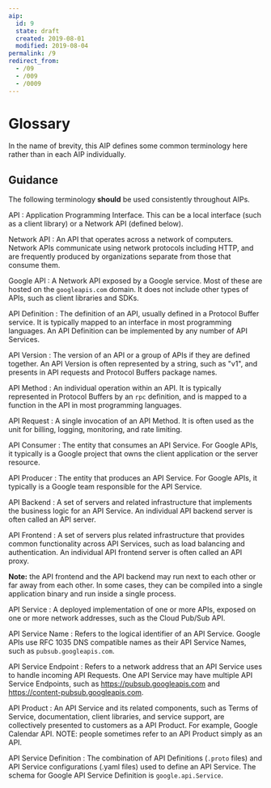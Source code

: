 ```yaml
---
aip:
  id: 9
  state: draft
  created: 2019-08-01
  modified: 2019-08-04
permalink: /9
redirect_from:
  - /09
  - /009
  - /0009
---
```


# Glossary

In the name of brevity, this AIP defines some common terminology here rather
than in each AIP individually.

## Guidance

The following terminology **should** be used consistently throughout AIPs.

API
: Application Programming Interface. This can be a local interface (such as a
  client library) or a Network API (defined below).

Network API
: An API that operates across a network of computers. Network APIs communicate
  using network protocols including HTTP, and are frequently produced by
  organizations separate from those that consume them.

Google API
: A Network API exposed by a Google service. Most of these are hosted on the
  `googleapis.com` domain. It does not include other types of APIs, such as client
  libraries and SDKs.

API Definition
: The definition of an API, usually defined in a Protocol Buffer service. It is
  typically mapped to an interface in most programming languages. An API
  Definition can be implemented by any number of API Services.

API Version
: The version of an API or a group of APIs if they are defined together. An API
  Version is often represented by a string, such as "v1", and presents in API
  requests and Protocol Buffers package names.

API Method
: An individual operation within an API. It is typically represented in Protocol
  Buffers by an `rpc` definition, and is mapped to a function in the API in most programming languages.

API Request
: A single invocation of an API Method. It is often used as the unit for
  billing, logging, monitoring, and rate limiting.

API Consumer
: The entity that consumes an API Service. For Google APIs, it typically is a
  Google project that owns the client application or the server resource.

API Producer
: The entity that produces an API Service. For Google APIs, it typically is a
  Google team responsible for the API Service.

API Backend
: A set of servers and related infrastructure that implements the business
  logic for an API Service. An individual API backend server is often called an
  API server.

API Frontend
: A set of servers plus related infrastructure that provides common
  functionality across API Services, such as load balancing and authentication.
  An individual API frontend server is often called an API proxy.

  **Note:** the API frontend and the API backend may run next to each other or far
  away from each other. In some cases, they can be compiled into a single
  application binary and run inside a single process.

API Service
: A deployed implementation of one or more APIs, exposed on one or more network
  addresses, such as the Cloud Pub/Sub API.

API Service Name
: Refers to the logical identifier of an API Service. Google APIs use RFC 1035
  DNS compatible names as their API Service Names, such as
  `pubsub.googleapis.com`.

API Service Endpoint
: Refers to a network address that an API Service uses to handle incoming API
  Requests. One API Service may have multiple API Service Endpoints, such as
  https://pubsub.googleapis.com and https://content-pubsub.googleapis.com.

API Product
: An API Service and its related components, such as Terms of Service,
  documentation, client libraries, and service support, are collectively
  presented to customers as a API Product. For example, Google Calendar API.
  NOTE: people sometimes refer to an API Product simply as an API.

API Service Definition
: The combination of API Definitions (`.proto` files) and API Service
  configurations (.yaml files) used to define an API Service. The schema for
  Google API Service Definition is `google.api.Service`.
